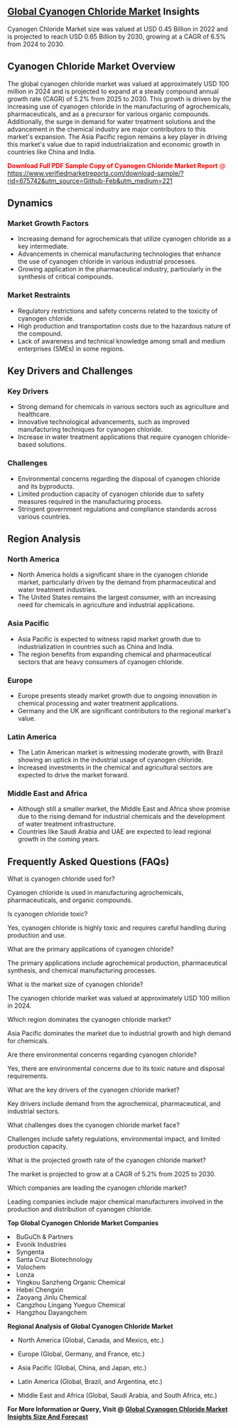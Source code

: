 <h2><a href="https://www.verifiedmarketreports.com/download-sample/?rid=675742&amp;utm_source=Github&amp;utm_medium=221" target="_blank">Global Cyanogen Chloride Market</a> Insights</h2><p>Cyanogen Chloride Market size was valued at USD 0.45 Billion in 2022 and is projected to reach USD 0.65 Billion by 2030, growing at a CAGR of 6.5% from 2024 to 2030.</p><p> <!DOCTYPE html> <html lang="en"> <head> <meta charset="UTF-8"> <meta name="viewport" content="width=device-width, initial-scale=1.0"> <title>Cyanogen Chloride Market Analysis</title> </head> <body> <h2>Cyanogen Chloride Market Overview</h2> <p>The global cyanogen chloride market was valued at approximately USD 100 million in 2024 and is projected to expand at a steady compound annual growth rate (CAGR) of 5.2% from 2025 to 2030. This growth is driven by the increasing use of cyanogen chloride in the manufacturing of agrochemicals, pharmaceuticals, and as a precursor for various organic compounds. Additionally, the surge in demand for water treatment solutions and the advancement in the chemical industry are major contributors to this market's expansion. The Asia Pacific region remains a key player in driving this market's value due to rapid industrialization and economic growth in countries like China and India.</p> <p><p><span class=""><span style="color: #ff0000;"><strong>Download Full PDF Sample Copy of Cyanogen Chloride Market Report</strong> @ </span><a href="https://www.verifiedmarketreports.com/download-sample/?rid=675742&amp;utm_source=Github-Feb&amp;utm_medium=221" target="_blank">https://www.verifiedmarketreports.com/download-sample/?rid=675742&amp;utm_source=Github-Feb&amp;utm_medium=221</a></span></p></p> <h2>Dynamics</h2> <h3>Market Growth Factors</h3> <ul> <li>Increasing demand for agrochemicals that utilize cyanogen chloride as a key intermediate.</li> <li>Advancements in chemical manufacturing technologies that enhance the use of cyanogen chloride in various industrial processes.</li> <li>Growing application in the pharmaceutical industry, particularly in the synthesis of critical compounds.</li> </ul> <h3>Market Restraints</h3> <ul> <li>Regulatory restrictions and safety concerns related to the toxicity of cyanogen chloride.</li> <li>High production and transportation costs due to the hazardous nature of the compound.</li> <li>Lack of awareness and technical knowledge among small and medium enterprises (SMEs) in some regions.</li> </ul> <h2>Key Drivers and Challenges</h2> <h3>Key Drivers</h3> <ul> <li>Strong demand for chemicals in various sectors such as agriculture and healthcare.</li> <li>Innovative technological advancements, such as improved manufacturing techniques for cyanogen chloride.</li> <li>Increase in water treatment applications that require cyanogen chloride-based solutions.</li> </ul> <h3>Challenges</h3> <ul> <li>Environmental concerns regarding the disposal of cyanogen chloride and its byproducts.</li> <li>Limited production capacity of cyanogen chloride due to safety measures required in the manufacturing process.</li> <li>Stringent government regulations and compliance standards across various countries.</li> </ul> <h2>Region Analysis</h2> <h3>North America</h3> <ul> <li>North America holds a significant share in the cyanogen chloride market, particularly driven by the demand from pharmaceutical and water treatment industries.</li> <li>The United States remains the largest consumer, with an increasing need for chemicals in agriculture and industrial applications.</li> </ul> <h3>Asia Pacific</h3> <ul> <li>Asia Pacific is expected to witness rapid market growth due to industrialization in countries such as China and India.</li> <li>The region benefits from expanding chemical and pharmaceutical sectors that are heavy consumers of cyanogen chloride.</li> </ul> <h3>Europe</h3> <ul> <li>Europe presents steady market growth due to ongoing innovation in chemical processing and water treatment applications.</li> <li>Germany and the UK are significant contributors to the regional market's value.</li> </ul> <h3>Latin America</h3> <ul> <li>The Latin American market is witnessing moderate growth, with Brazil showing an uptick in the industrial usage of cyanogen chloride.</li> <li>Increased investments in the chemical and agricultural sectors are expected to drive the market forward.</li> </ul> <h3>Middle East and Africa</h3> <ul> <li>Although still a smaller market, the Middle East and Africa show promise due to the rising demand for industrial chemicals and the development of water treatment infrastructure.</li> <li>Countries like Saudi Arabia and UAE are expected to lead regional growth in the coming years.</li> </ul> <h2>Frequently Asked Questions (FAQs)</h2> <p>What is cyanogen chloride used for?</p> <p>Cyanogen chloride is used in manufacturing agrochemicals, pharmaceuticals, and organic compounds.</p> <p>Is cyanogen chloride toxic?</p> <p>Yes, cyanogen chloride is highly toxic and requires careful handling during production and use.</p> <p>What are the primary applications of cyanogen chloride?</p> <p>The primary applications include agrochemical production, pharmaceutical synthesis, and chemical manufacturing processes.</p> <p>What is the market size of cyanogen chloride?</p> <p>The cyanogen chloride market was valued at approximately USD 100 million in 2024.</p> <p>Which region dominates the cyanogen chloride market?</p> <p>Asia Pacific dominates the market due to industrial growth and high demand for chemicals.</p> <p>Are there environmental concerns regarding cyanogen chloride?</p> <p>Yes, there are environmental concerns due to its toxic nature and disposal requirements.</p> <p>What are the key drivers of the cyanogen chloride market?</p> <p>Key drivers include demand from the agrochemical, pharmaceutical, and industrial sectors.</p> <p>What challenges does the cyanogen chloride market face?</p> <p>Challenges include safety regulations, environmental impact, and limited production capacity.</p> <p>What is the projected growth rate of the cyanogen chloride market?</p> <p>The market is projected to grow at a CAGR of 5.2% from 2025 to 2030.</p> <p>Which companies are leading the cyanogen chloride market?</p> <p>Leading companies include major chemical manufacturers involved in the production and distribution of cyanogen chloride.</p> </body> </html> </p><p><strong>Top Global Cyanogen Chloride Market Companies</strong></p><div data-test-id=""><p><li>BuGuCh & Partners</li><li> Evonik Industries</li><li> Syngenta</li><li> Santa Cruz Biotechnology</li><li> Volochem</li><li> Lonza</li><li> Yingkou Sanzheng Organic Chemical</li><li> Hebei Chengxin</li><li> Zaoyang Jinlu Chemical</li><li> Cangzhou Lingang Yueguo Chemical</li><li> Hangzhou Dayangchem</li></p><div><strong>Regional Analysis of&nbsp;Global Cyanogen Chloride Market</strong></div><ul><li dir="ltr"><p dir="ltr">North America&nbsp;(Global, Canada, and Mexico, etc.)</p></li><li dir="ltr"><p dir="ltr">Europe (Global, Germany, and France, etc.)</p></li><li dir="ltr"><p dir="ltr">Asia Pacific&nbsp;(Global, China, and Japan, etc.)</p></li><li dir="ltr"><p dir="ltr">Latin America&nbsp;(Global, Brazil, and Argentina, etc.)</p></li><li dir="ltr">Middle East and Africa&nbsp;(Global, Saudi Arabia, and South Africa, etc.)</li></ul><p><strong>For More Information or Query, Visit @&nbsp;</strong><strong><a href="https://www.verifiedmarketreports.com/product/cyanogen-chloride-market/?utm_source=Github&amp;utm_medium=221" target="_blank">Global Cyanogen Chloride Market Insights Size And Forecast</a></strong></p></div>

